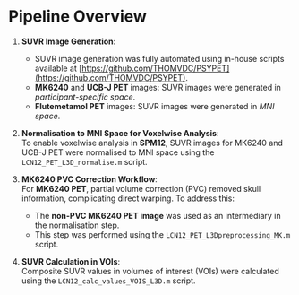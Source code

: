 
# Pipeline Overview

1. **SUVR Image Generation**:
   - SUVR image generation was fully automated using in-house scripts available at [https://github.com/THOMVDC/PSYPET](https://github.com/THOMVDC/PSYPET).
   - **MK6240** and **UCB-J PET** images: SUVR images were generated in *participant-specific space*. 
   - **Flutemetamol PET** images: SUVR images were generated in *MNI space*.

3. **Normalisation to MNI Space for Voxelwise Analysis**:  
  To enable voxelwise analysis in **SPM12**, SUVR images for MK6240 and UCB-J PET were normalised to MNI space using the `LCN12_PET_L3D_normalise.m` script.

4. **MK6240 PVC Correction Workflow**:  
  For **MK6240 PET**, partial volume correction (PVC) removed skull information, complicating direct warping. To address this:  
   - The **non-PVC MK6240 PET image** was used as an intermediary in the normalisation step.  
   - This step was performed using the `LCN12_PET_L3Dpreprocessing_MK.m` script.

4. **SUVR Calculation in VOIs**:  
  Composite SUVR values in volumes of interest (VOIs) were calculated using the `LCN12_calc_values_VOIS_L3D.m` script.
